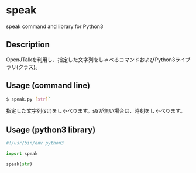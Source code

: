 # speak
speak command and library for Python3

## Description
OpenJTalkを利用し、指定した文字列をしゃべるコマンドおよびPython3ライブラリ(クラス)。

## Usage (command line)

```bash
$ speak.py [str]`
```
指定した文字列(str)をしゃべります。strが無い場合は、時刻をしゃべります。

## Usage (python3 library)

```python
#!/usr/bin/env python3

import speak

speak(str)
```
